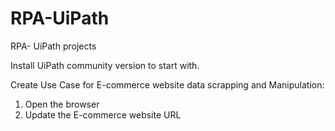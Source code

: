 # RPA-UiPath
RPA- UiPath projects

Install UiPath community version to start with.

Create Use Case for E-commerce website data scrapping and Manipulation:
1. Open the browser
2. Update the E-commerce website URL
